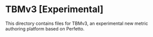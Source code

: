 <!-- Copyright 2019 The Chromium Authors. All rights reserved.
     Use of this source code is governed by a BSD-style license that can be
     found in the LICENSE file.
-->

# TBMv3 [Experimental]

This directory contains files for TBMv3, an experimental new metric authoring
platform based on Perfetto.

